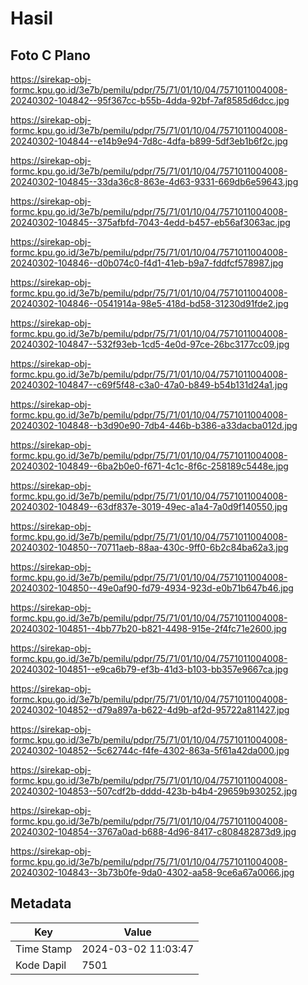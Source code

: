 # Hasil

## Foto C Plano

https://sirekap-obj-formc.kpu.go.id/3e7b/pemilu/pdpr/75/71/01/10/04/7571011004008-20240302-104842--95f367cc-b55b-4dda-92bf-7af8585d6dcc.jpg

https://sirekap-obj-formc.kpu.go.id/3e7b/pemilu/pdpr/75/71/01/10/04/7571011004008-20240302-104844--e14b9e94-7d8c-4dfa-b899-5df3eb1b6f2c.jpg

https://sirekap-obj-formc.kpu.go.id/3e7b/pemilu/pdpr/75/71/01/10/04/7571011004008-20240302-104845--33da36c8-863e-4d63-9331-669db6e59643.jpg

https://sirekap-obj-formc.kpu.go.id/3e7b/pemilu/pdpr/75/71/01/10/04/7571011004008-20240302-104845--375afbfd-7043-4edd-b457-eb56af3063ac.jpg

https://sirekap-obj-formc.kpu.go.id/3e7b/pemilu/pdpr/75/71/01/10/04/7571011004008-20240302-104846--d0b074c0-f4d1-41eb-b9a7-fddfcf578987.jpg

https://sirekap-obj-formc.kpu.go.id/3e7b/pemilu/pdpr/75/71/01/10/04/7571011004008-20240302-104846--0541914a-98e5-418d-bd58-31230d91fde2.jpg

https://sirekap-obj-formc.kpu.go.id/3e7b/pemilu/pdpr/75/71/01/10/04/7571011004008-20240302-104847--532f93eb-1cd5-4e0d-97ce-26bc3177cc09.jpg

https://sirekap-obj-formc.kpu.go.id/3e7b/pemilu/pdpr/75/71/01/10/04/7571011004008-20240302-104847--c69f5f48-c3a0-47a0-b849-b54b131d24a1.jpg

https://sirekap-obj-formc.kpu.go.id/3e7b/pemilu/pdpr/75/71/01/10/04/7571011004008-20240302-104848--b3d90e90-7db4-446b-b386-a33dacba012d.jpg

https://sirekap-obj-formc.kpu.go.id/3e7b/pemilu/pdpr/75/71/01/10/04/7571011004008-20240302-104849--6ba2b0e0-f671-4c1c-8f6c-258189c5448e.jpg

https://sirekap-obj-formc.kpu.go.id/3e7b/pemilu/pdpr/75/71/01/10/04/7571011004008-20240302-104849--63df837e-3019-49ec-a1a4-7a0d9f140550.jpg

https://sirekap-obj-formc.kpu.go.id/3e7b/pemilu/pdpr/75/71/01/10/04/7571011004008-20240302-104850--70711aeb-88aa-430c-9ff0-6b2c84ba62a3.jpg

https://sirekap-obj-formc.kpu.go.id/3e7b/pemilu/pdpr/75/71/01/10/04/7571011004008-20240302-104850--49e0af90-fd79-4934-923d-e0b71b647b46.jpg

https://sirekap-obj-formc.kpu.go.id/3e7b/pemilu/pdpr/75/71/01/10/04/7571011004008-20240302-104851--4bb77b20-b821-4498-915e-2f4fc71e2600.jpg

https://sirekap-obj-formc.kpu.go.id/3e7b/pemilu/pdpr/75/71/01/10/04/7571011004008-20240302-104851--e9ca6b79-ef3b-41d3-b103-bb357e9667ca.jpg

https://sirekap-obj-formc.kpu.go.id/3e7b/pemilu/pdpr/75/71/01/10/04/7571011004008-20240302-104852--d79a897a-b622-4d9b-af2d-95722a811427.jpg

https://sirekap-obj-formc.kpu.go.id/3e7b/pemilu/pdpr/75/71/01/10/04/7571011004008-20240302-104852--5c62744c-f4fe-4302-863a-5f61a42da000.jpg

https://sirekap-obj-formc.kpu.go.id/3e7b/pemilu/pdpr/75/71/01/10/04/7571011004008-20240302-104853--507cdf2b-dddd-423b-b4b4-29659b930252.jpg

https://sirekap-obj-formc.kpu.go.id/3e7b/pemilu/pdpr/75/71/01/10/04/7571011004008-20240302-104854--3767a0ad-b688-4d96-8417-c808482873d9.jpg

https://sirekap-obj-formc.kpu.go.id/3e7b/pemilu/pdpr/75/71/01/10/04/7571011004008-20240302-104843--3b73b0fe-9da0-4302-aa58-9ce6a67a0066.jpg


## Metadata

| Key        | Value               |
| ---------- | ------------------- |
| Time Stamp | 2024-03-02 11:03:47 |
| Kode Dapil | 7501                |



